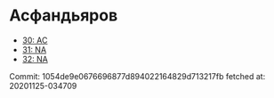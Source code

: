 # Асфандьяров
- [30: AC](30.md)
- [31: NA](31.md)
- [32: NA](32.md)

Commit: 1054de9e0676696877d894022164829d713217fb
 fetched at: 20201125-034709
